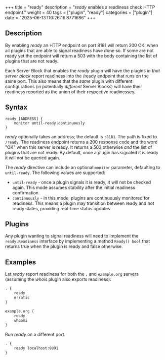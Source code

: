 +++
title = "ready"
description = "*ready* enables a readiness check HTTP endpoint."
weight = 40
tags = ["plugin", "ready"]
categories = ["plugin"]
date = "2025-06-13T10:26:16.8771686"
+++

## Description

By enabling *ready* an HTTP endpoint on port 8181 will return 200 OK, when all plugins that are able
to signal readiness have done so. If some are not ready yet the endpoint will return a 503 with the
body containing the list of plugins that are not ready.

Each Server Block that enables the *ready* plugin will have the plugins *in that server block*
report readiness into the /ready endpoint that runs on the same port. This also means that the
*same* plugin with different configurations (in potentially *different* Server Blocks) will have
their readiness reported as the union of their respective readinesses.

## Syntax

~~~
ready [ADDRESS] {
    monitor until-ready|continuously
}
~~~

*ready* optionally takes an address; the default is `:8181`. The path is fixed to `/ready`. The
readiness endpoint returns a 200 response code and the word "OK" when this server is ready. It
returns a 503 otherwise *and* the list of plugins that are not ready.
By default, once a plugin has signaled it is ready it will not be queried again.

The *ready* directive can include an optional `monitor` parameter, defaulting to `until-ready`. The following values are supported:

* `until-ready` - once a plugin signals it is ready, it will not be checked again. This mode assumes stability after the initial readiness confirmation.
* `continuously` - in this mode, plugins are continuously monitored for readiness. This means a plugin may transition between ready and not ready states, providing real-time status updates.

## Plugins

Any plugin wanting to signal readiness will need to implement the `ready.Readiness` interface by
implementing a method `Ready() bool` that returns true when the plugin is ready and false otherwise.

## Examples

Let *ready* report readiness for both the `.` and `example.org` servers (assuming the *whois*
plugin also exports readiness):

~~~ txt
. {
    ready
    erratic
}

example.org {
    ready
    whoami
}

~~~

Run *ready* on a different port.

~~~ txt
. {
    ready localhost:8091
}
~~~
